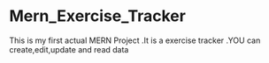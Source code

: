 # Mern_Exercise_Tracker
This is my first actual MERN Project .It is a exercise tracker .YOU can create,edit,update and read data 
